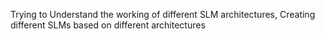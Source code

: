 Trying to Understand the working of different SLM architectures, Creating different SLMs based on different architectures
